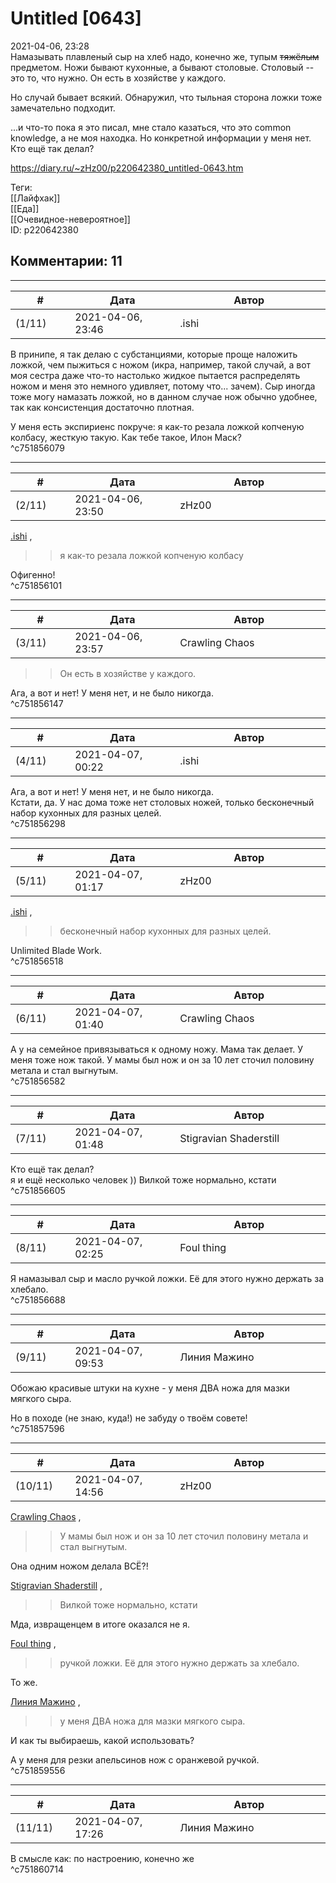 Untitled [0643]
===============

  
2021-04-06, 23:28  
 Намазывать плавленый сыр на хлеб надо, конечно же, тупым  ~~тяжёлым~~  предметом. Ножи бывают кухонные, а бывают столовые. Столовый -- это то, что нужно. Он есть в хозяйстве у каждого.   
   
 Но случай бывает всякий. Обнаружил, что тыльная сторона ложки тоже замечательно подходит.   
   
 ...и что-то пока я это писал, мне стало казаться, что это common knowledge, а не моя находка. Но конкретной информации у меня нет. Кто ещё так делал?   
  
<https://diary.ru/~zHz00/p220642380_untitled-0643.htm>  
  
Теги:  
[[Лайфхак]]  
[[Еда]]  
[[Очевидное-невероятное]]  
ID: p220642380  


Комментарии: 11
---------------

  


---



|         #         |              Дата              |                     Автор                     |           ID           |
| --- | --- | --- | --- |
| (1/11) | 2021-04-06, 23:46 | .ishi | c751856079 |

  
 В принипе, я так делаю с субстанциями, которые проще наложить ложкой, чем пыжиться с ножом (икра, например, такой случай, а вот моя сестра даже что-то настолько жидкое пытается распределять ножом и меня это немного удивляет, потому что... зачем). Сыр иногда тоже могу намазать ложкой, но в данном случае нож обычно удобнее, так как консистенция достаточно плотная.   
   
 У меня есть экспириенс покруче: я как-то резала ложкой копченую колбасу, жесткую такую. Как тебе такое, Илон Маск?   
 ^c751856079

---



|         #         |              Дата              |                     Автор                     |           ID           |
| --- | --- | --- | --- |
| (2/11) | 2021-04-06, 23:50 | zHz00 | c751856101 |

  
  [.ishi](https://willD.diary.ru "&#21069;&#36884;")  ,   
 >>я как-то резала ложкой копченую колбасу   
   
 Офигенно!   
 ^c751856101

---



|         #         |              Дата              |                     Автор                     |           ID           |
| --- | --- | --- | --- |
| (3/11) | 2021-04-06, 23:57 | Crawling Chaos | c751856147 |

  
 >>Он есть в хозяйстве у каждого.   
   
 Ага, а вот и нет! У меня нет, и не было никогда.   
 ^c751856147

---



|         #         |              Дата              |                     Автор                     |           ID           |
| --- | --- | --- | --- |
| (4/11) | 2021-04-07, 00:22 | .ishi | c751856298 |

  
  Ага, а вот и нет! У меня нет, и не было никогда.   
  Кстати, да. У нас дома тоже нет столовых ножей, только бесконечный набор кухонных для разных целей.   
 ^c751856298

---



|         #         |              Дата              |                     Автор                     |           ID           |
| --- | --- | --- | --- |
| (5/11) | 2021-04-07, 01:17 | zHz00 | c751856518 |

  
  [.ishi](https://willD.diary.ru "&#21069;&#36884;")  ,   
   
 >>бесконечный набор кухонных для разных целей.   
   
 Unlimited Blade Work.   
 ^c751856518

---



|         #         |              Дата              |                     Автор                     |           ID           |
| --- | --- | --- | --- |
| (6/11) | 2021-04-07, 01:40 | Crawling Chaos | c751856582 |

  
 А у на семейное привязываться к одному ножу. Мама так делает. У меня тоже нож такой. У мамы был нож и он за 10 лет сточил половину метала и стал выгнутым.   
 ^c751856582

---



|         #         |              Дата              |                     Автор                     |           ID           |
| --- | --- | --- | --- |
| (7/11) | 2021-04-07, 01:48 | Stigravian Shaderstill | c751856605 |

  
  Кто ещё так делал?    
 я и ещё несколько человек )) Вилкой тоже нормально, кстати   
 ^c751856605

---



|         #         |              Дата              |                     Автор                     |           ID           |
| --- | --- | --- | --- |
| (8/11) | 2021-04-07, 02:25 | Foul thing | c751856688 |

  
 Я намазывал сыр и масло ручкой ложки. Её для этого нужно держать за хлебало.   
 ^c751856688

---



|         #         |              Дата              |                     Автор                     |           ID           |
| --- | --- | --- | --- |
| (9/11) | 2021-04-07, 09:53 | Линия Мажино | c751857596 |

  
 Обожаю красивые штуки на кухне - у меня ДВА ножа для мазки мягкого сыра.   
   
 Но в походе (не знаю, куда!) не забуду о твоём совете!   
 ^c751857596

---



|         #         |              Дата              |                     Автор                     |           ID           |
| --- | --- | --- | --- |
| (10/11) | 2021-04-07, 14:56 | zHz00 | c751859556 |

  
  [Crawling Chaos](https://degozaru.diary.ru "Фундаментальная ошибка атрибуции")  ,   
 >>У мамы был нож и он за 10 лет сточил половину метала и стал выгнутым.   
   
 Она одним ножом делала ВСЁ?!   
   
  [Stigravian Shaderstill](https://stigravian.diary.ru "Science, Death, Rock-n-Roll")  ,   
 >>Вилкой тоже нормально, кстати   
   
 Мда, извращенцем в итоге оказался не я.   
   
  [Foul thing](https://foulthing.diary.ru "Temporary Internet Flies")  ,   
 >>ручкой ложки. Её для этого нужно держать за хлебало.   
   
 То же.   
   
  [Линия Мажино](https://mortan.diary.ru "воин в поле")  ,   
 >>у меня ДВА ножа для мазки мягкого сыра.   
   
 И как ты выбираешь, какой использовать?   
   
 А у меня для резки апельсинов нож с оранжевой ручкой.   
 ^c751859556

---



|         #         |              Дата              |                     Автор                     |           ID           |
| --- | --- | --- | --- |
| (11/11) | 2021-04-07, 17:26 | Линия Мажино | c751860714 |

  
 В смысле как: по настроению, конечно же   
 ^c751860714